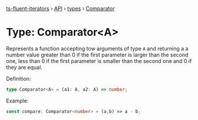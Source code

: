 [ts-fluent-iterators](../../README.md) › [API](../index.md) › [types](../index.md#Types) › [Comparator](comparator.md)

# Type: Comparator<**A**>

Represents a function accepting tow arguments of type `A` and returning a
a number value greater than 0 if the first parameter is larger than
the second one, less than 0 if the first parameter is smaller than the
second one and 0 if they are equal.
  
Definition:
```typescript
type Comparator<A> = (a1: A, a2: A) => number;
```

Example:
```typescript
const compare: Comparator<number> = (a,b) => a - b;
```

